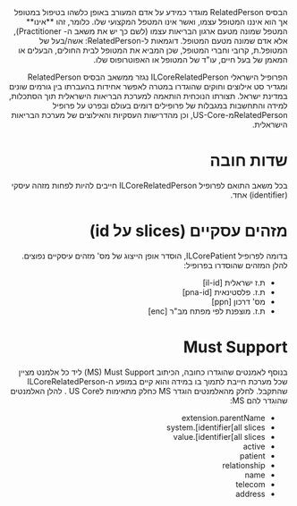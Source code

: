 <div dir="rtl" markdown="1">
הבסיס RelatedPerson מוגדר כמידע על אדם המעורב באופן כלשהו בטיפול במטופל אך הוא איננו המטופל עצמו, ואשר אינו המטפל המקצועי שלו. כלומר, זהו **אינו** המטפל שמונה מטעם ארגון הבריאות עצמו (לשם כך יש את משאב ה- Practitioner), אלא אדם שמונה מטעם המטופל. דוגמאות ל-RelatedPerson: אשה/בעל של המטופל.ת, קרובי וחברי המטופל, שכן המביא את המטופל לבית החולים, הבעלים או המאמן של בעל חיים, עו"ד של המטופל או האפוטרופוס שלו.

הפרופיל הישראלי ILCoreRelatedPerson נגזר ממשאב הבסיס RelatedPerson ומגדיר סט אילוצים וחוקים שהוגדרו במטרה לאפשר אחידות בהעברתו בין גורמים שונים במדינת ישראל. תצורתו הנוכחית הותאמה למערכת הבריאות הישראלית תוך הסתכלות, למידה והתחשבות במגבלות של פרופילים דומים בעולם ובפרט על פרופיל RelatedPersonמ-US-Core, וכן מהדרישות העסקיות והאילוצים של מערכת הבריאות הישראלית.

# שדות חובה

בכל משאב התואם לפרופיל ILCoreRelatedPerson חייבים להיות לפחות מזהה עיסקי (identifier) אחד.

# מזהים עסקיים (slices על id)
בדומה לפרופיל ILCorePatient, הוסדר אופן הייצוג של מס' מזהים עיסקיים נפוצים. להלן המזהים שהוסדרו בפרופיל:

-	ת.ז  ישראלית [il-id] 
-	ת.ז. פלסטינאית [pna-id]  
-	מס' דרכון [ppn]
-	ת.ז. מוצפנת לפי מפתח מב"ר [enc]

# Must Support

בנוסף לאמנטים שהוגדרו כחובה, הכיתוב MS) Must Support) ליד כל אלמנט מציין שכל מערכת חייבת לתמוך בו במידה והוא קיים במופע ה-ILCoreRelatedPerson שהתקבל. לחלק מהאלמנטים הוגדר MS כחלק מתאימות לUS Core . להלן האלמנטים שהוגדר להם MS:

- extension.parentName
- system.[identifier[all slices
- value.[identifier[all slices
- active
- patient
- relationship
- name
- telecom
- address

</div>